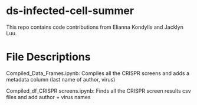 # ds-infected-cell-summer

This repo contains code contributions from Elianna Kondylis and Jacklyn Luu.

# File Descriptions
Compiled_Data_Frames.ipynb: Compiles all the CRISPR screens and adds a metadata column (last name of author, virus)

Compiled_df_CRISPR screens.ipynb: Finds all the CRISPR screen results csv files and add author + virus names
